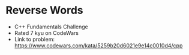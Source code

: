 # Reverse Words

* C++ Fundamentals Challenge
* Rated 7 kyu on CodeWars
* Link to problem: https://www.codewars.com/kata/5259b20d6021e9e14c0010d4/cpp